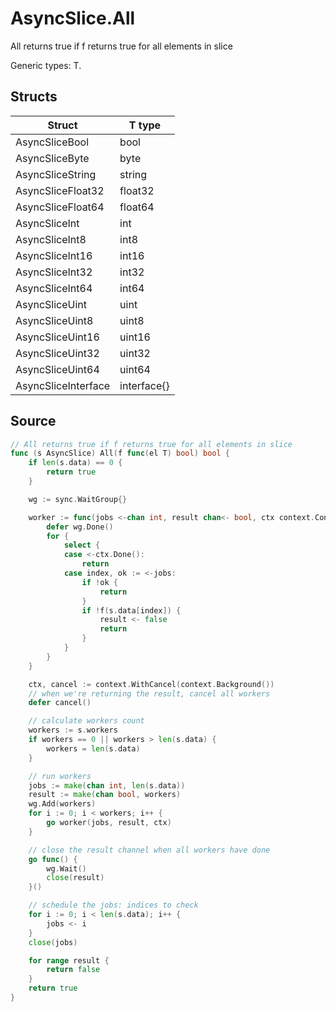 # AsyncSlice.All

All returns true if f returns true for all elements in slice

Generic types: T.

## Structs

| Struct | T type |
| ------ | ------ |
| AsyncSliceBool | bool |
| AsyncSliceByte | byte |
| AsyncSliceString | string |
| AsyncSliceFloat32 | float32 |
| AsyncSliceFloat64 | float64 |
| AsyncSliceInt | int |
| AsyncSliceInt8 | int8 |
| AsyncSliceInt16 | int16 |
| AsyncSliceInt32 | int32 |
| AsyncSliceInt64 | int64 |
| AsyncSliceUint | uint |
| AsyncSliceUint8 | uint8 |
| AsyncSliceUint16 | uint16 |
| AsyncSliceUint32 | uint32 |
| AsyncSliceUint64 | uint64 |
| AsyncSliceInterface | interface{} |


## Source

```go
// All returns true if f returns true for all elements in slice
func (s AsyncSlice) All(f func(el T) bool) bool {
	if len(s.data) == 0 {
		return true
	}

	wg := sync.WaitGroup{}

	worker := func(jobs <-chan int, result chan<- bool, ctx context.Context) {
		defer wg.Done()
		for {
			select {
			case <-ctx.Done():
				return
			case index, ok := <-jobs:
				if !ok {
					return
				}
				if !f(s.data[index]) {
					result <- false
					return
				}
			}
		}
	}

	ctx, cancel := context.WithCancel(context.Background())
	// when we're returning the result, cancel all workers
	defer cancel()

	// calculate workers count
	workers := s.workers
	if workers == 0 || workers > len(s.data) {
		workers = len(s.data)
	}

	// run workers
	jobs := make(chan int, len(s.data))
	result := make(chan bool, workers)
	wg.Add(workers)
	for i := 0; i < workers; i++ {
		go worker(jobs, result, ctx)
	}

	// close the result channel when all workers have done
	go func() {
		wg.Wait()
		close(result)
	}()

	// schedule the jobs: indices to check
	for i := 0; i < len(s.data); i++ {
		jobs <- i
	}
	close(jobs)

	for range result {
		return false
	}
	return true
}
```